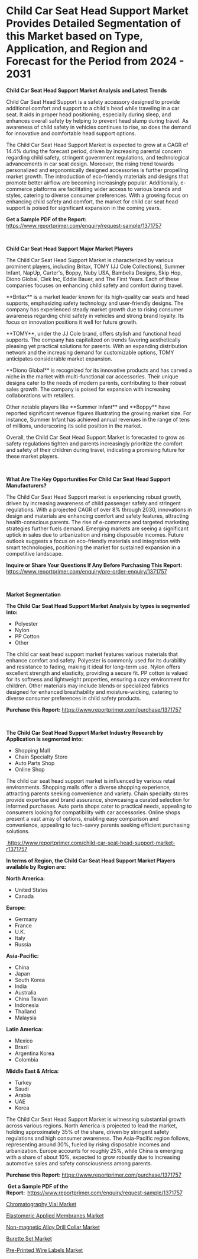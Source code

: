 <p><h1>Child Car Seat Head Support Market Provides Detailed Segmentation of this Market based on Type, Application, and Region and Forecast for the Period from 2024 - 2031</h1></p><p><strong>Child Car Seat Head Support Market Analysis and Latest Trends</strong></p>
<p><p>Child Car Seat Head Support is a safety accessory designed to provide additional comfort and support to a child's head while traveling in a car seat. It aids in proper head positioning, especially during sleep, and enhances overall safety by helping to prevent head slump during travel. As awareness of child safety in vehicles continues to rise, so does the demand for innovative and comfortable head support options.</p><p>The Child Car Seat Head Support Market is expected to grow at a CAGR of 14.4% during the forecast period, driven by increasing parental concern regarding child safety, stringent government regulations, and technological advancements in car seat design. Moreover, the rising trend towards personalized and ergonomically designed accessories is further propelling market growth. The introduction of eco-friendly materials and designs that promote better airflow are becoming increasingly popular. Additionally, e-commerce platforms are facilitating wider access to various brands and styles, catering to diverse consumer preferences. With a growing focus on enhancing child safety and comfort, the market for child car seat head support is poised for significant expansion in the coming years.</p></p>
<p><strong>Get a Sample PDF of the Report:&nbsp;</strong> <a href="https://www.reportprimer.com/enquiry/request-sample/1371757">https://www.reportprimer.com/enquiry/request-sample/1371757</a></p>
<p>&nbsp;</p>
<p><strong>Child Car Seat Head Support Major Market Players</strong></p>
<p><p>The Child Car Seat Head Support Market is characterized by various prominent players, including Britax, TOMY (JJ Cole Collections), Summer Infant, NapUp, Carter's, Boppy, Nuby USA, Bambella Designs, Skip Hop, Diono Global, Clek Inc, Eddie Bauer, and The First Years. Each of these companies focuses on enhancing child safety and comfort during travel.</p><p>**Britax** is a market leader known for its high-quality car seats and head supports, emphasizing safety technology and user-friendly designs. The company has experienced steady market growth due to rising consumer awareness regarding child safety in vehicles and strong brand loyalty. Its focus on innovation positions it well for future growth.</p><p>**TOMY**, under the JJ Cole brand, offers stylish and functional head supports. The company has capitalized on trends favoring aesthetically pleasing yet practical solutions for parents. With an expanding distribution network and the increasing demand for customizable options, TOMY anticipates considerable market expansion.</p><p>**Diono Global** is recognized for its innovative products and has carved a niche in the market with multi-functional car accessories. Their unique designs cater to the needs of modern parents, contributing to their robust sales growth. The company is poised for expansion with increasing collaborations with retailers.</p><p>Other notable players like **Summer Infant** and **Boppy** have reported significant revenue figures illustrating the growing market size. For instance, Summer Infant has achieved annual revenues in the range of tens of millions, underscoring its solid position in the market. </p><p>Overall, the Child Car Seat Head Support Market is forecasted to grow as safety regulations tighten and parents increasingly prioritize the comfort and safety of their children during travel, indicating a promising future for these market players.</p></p>
<p>&nbsp;</p>
<p><strong>What Are The Key Opportunities For Child Car Seat Head Support Manufacturers?</strong></p>
<p><p>The Child Car Seat Head Support market is experiencing robust growth, driven by increasing awareness of child passenger safety and stringent regulations. With a projected CAGR of over 8% through 2030, innovations in design and materials are enhancing comfort and safety features, attracting health-conscious parents. The rise of e-commerce and targeted marketing strategies further fuels demand. Emerging markets are seeing a significant uptick in sales due to urbanization and rising disposable incomes. Future outlook suggests a focus on eco-friendly materials and integration with smart technologies, positioning the market for sustained expansion in a competitive landscape.</p></p>
<p><strong>Inquire or Share Your Questions If Any Before Purchasing This Report:</strong> <a href="https://www.reportprimer.com/enquiry/pre-order-enquiry/1371757">https://www.reportprimer.com/enquiry/pre-order-enquiry/1371757</a></p>
<p>&nbsp;</p>
<p><strong>Market Segmentation</strong></p>
<p><strong>The Child Car Seat Head Support Market Analysis by types is segmented into:</strong></p>
<p><ul><li>Polyester</li><li>Nylon</li><li>PP Cotton</li><li>Other</li></ul></p>
<p><p>The child car seat head support market features various materials that enhance comfort and safety. Polyester is commonly used for its durability and resistance to fading, making it ideal for long-term use. Nylon offers excellent strength and elasticity, providing a secure fit. PP cotton is valued for its softness and lightweight properties, ensuring a cozy environment for children. Other materials may include blends or specialized fabrics designed for enhanced breathability and moisture-wicking, catering to diverse consumer preferences in child safety products.</p></p>
<p><strong>Purchase this Report:&nbsp;</strong><a href="https://www.reportprimer.com/purchase/1371757">https://www.reportprimer.com/purchase/1371757</a></p>
<p>&nbsp;</p>
<p><strong>The Child Car Seat Head Support Market Industry Research by Application is segmented into:</strong></p>
<p><ul><li>Shopping Mall</li><li>Chain Specialty Store</li><li>Auto Parts Shop</li><li>Online Shop</li></ul></p>
<p><p>The child car seat head support market is influenced by various retail environments. Shopping malls offer a diverse shopping experience, attracting parents seeking convenience and variety. Chain specialty stores provide expertise and brand assurance, showcasing a curated selection for informed purchases. Auto parts shops cater to practical needs, appealing to consumers looking for compatibility with car accessories. Online shops present a vast array of options, enabling easy comparison and convenience, appealing to tech-savvy parents seeking efficient purchasing solutions.</p></p>
<p><a href="https://www.reportprimer.com/child-car-seat-head-support-market-r1371757">&nbsp;https://www.reportprimer.com/child-car-seat-head-support-market-r1371757</a></p>
<p><strong>In terms of Region, the Child Car Seat Head Support Market Players available by Region are:</strong></p>
<p>
    <p> <strong> North America: </strong>
        <ul>
            <li>United States</li>
            <li>Canada</li>
        </ul>
        </p> 
    <p> <strong> Europe: </strong>
        <ul>
            <li>Germany</li>
            <li>France</li>
            <li>U.K.</li>
            <li>Italy</li>
            <li>Russia</li>
        </ul>
        </p> 
    <p> <strong> Asia-Pacific: </strong>
        <ul>
            <li>China</li>
            <li>Japan</li>
            <li>South Korea</li>
            <li>India</li>
            <li>Australia</li>
            <li>China Taiwan</li>
            <li>Indonesia</li>
            <li>Thailand</li>
            <li>Malaysia</li>
        </ul>
        </p> 
    <p> <strong> Latin America: </strong>
        <ul>
            <li>Mexico</li>
            <li>Brazil</li>
            <li>Argentina Korea</li>
            <li>Colombia</li>
        </ul>
        </p> 
    <p> <strong> Middle East & Africa: </strong>
        <ul>
            <li>Turkey</li>
            <li>Saudi</li>
            <li>Arabia</li>
            <li>UAE</li>
            <li>Korea</li>
        </ul>
    </p>
    </p>
<p><p>The Child Car Seat Head Support Market is witnessing substantial growth across various regions. North America is projected to lead the market, holding approximately 35% of the share, driven by stringent safety regulations and high consumer awareness. The Asia-Pacific region follows, representing around 30%, fueled by rising disposable incomes and urbanization. Europe accounts for roughly 25%, while China is emerging with a share of about 10%, expected to grow robustly due to increasing automotive sales and safety consciousness among parents.</p></p>
<p><strong>Purchase this Report: </strong><a href="https://www.reportprimer.com/purchase/1371757">https://www.reportprimer.com/purchase/1371757</a></p>
<p>&nbsp;<strong>Get a Sample PDF of the Report:&nbsp;&nbsp;</strong><a href="https://www.reportprimer.com/enquiry/request-sample/1371757">https://www.reportprimer.com/enquiry/request-sample/1371757</a></p>
<p><strong></strong></p>
<p><p><a href="https://www.linkedin.com/pulse/how-regional-markets-adapting-chromatography-vial-market-kvkoe?trackingId=Orql8%2BzQRN65%2Fd8T2F98lw%3D%3D">Chromatography Vial Market</a></p><p><a href="https://issuu.com/reportprime-2/docs/elastomeric-applied-membranes-marke_1fae5504633826">Elastomeric Applied Membranes Market</a></p><p><a href="https://medium.com/@jackieletyffler6766766/non-magnetic-alloy-drill-collar-market-size-is-growing-at-cagr-of-8-6-539f20a78db5?postPublishedType=repub">Non-magnetic Alloy Drill Collar Market</a></p><p><a href="https://www.linkedin.com/pulse/strategic-roadmap-global-burette-set-market-insights-opportunities-8vpje?trackingId=dQ14wOY%2FSBOGFzjneSS%2Btw%3D%3D">Burette Set Market</a></p><p><a href="https://issuu.com/reportprime-2/docs/pre-printed-wire-labels-market-size_fd8c93bca6a149">Pre-Printed Wire Labels Market</a></p></p>